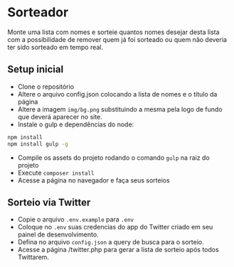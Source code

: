 # Sorteador

Monte uma lista com nomes e sorteie quantos nomes desejar desta lista com a
possibilidade de remover quem já foi sorteado ou quem não deveria ter sido
sorteado em tempo real.

## Setup inicial

* Clone o repositório
* Altere o arquivo config.json colocando a lista de nomes e o título da página
* Altere a imagem `img/bg.png` substituindo a mesma pela logo de fundo que
    deverá aparecer no site.
* Instale o gulp e dependências do node:
```bash
npm install
npm install gulp -g
```
* Compile os assets do projeto rodando o comando `gulp` na raiz do projeto
* Execute `composer install`
* Acesse a página no navegador e faça seus sorteios

## Sorteio via Twitter

* Copie o arquivo `.env.example` para `.env`
* Coloque no `.env` suas credencias do app do Twitter criado em seu painel de
    desenvolvimento.
* Defina no arquivo `config.json` a query de busca para o sorteio.
* Acesse a página /twitter.php para gerar a lista de sorteio após todos
    Twittarem.
